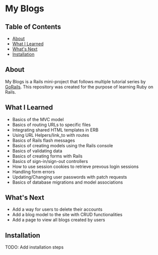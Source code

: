 # My Blogs

## Table of Contents
- [About](#About)
- [What I Learned](#What-I-Learned)
- [What's Next](#What's-Next)
- [Installation](#Installation)

## About
My Blogs is a Rails mini-project that follows multiple tutorial series by [GoRails](https://gorails.com/). This repository was created for the purpose of learning Ruby on Rails.

## What I Learned
- Basics of the MVC model
- Basics of routing URLs to specific files
- Integrating shared HTML templates in ERB
- Using URL Helpers/link_to with routes
- Basics of Rails flash messages
- Basics of creating models using the Rails console
- Basics of validating data
- Basics of creating forms with Rails
- Basics of sign-in/sign-out controllers
- How to use session cookies to retrieve prevous login sessions
- Handling form errors
- Updating/Changing user passwords with patch requests
- Basics of database migrations and model associations

## What's Next
- Add a way for users to delete their accounts
- Add a blog model to the site with CRUD functionalities
- Add a page to view all blogs created by users

## Installation
TODO: Add installation steps
<!--
Things you may want to cover:

* Ruby version

* System dependencies

* Configuration

* Database creation

* Database initialization

* How to run the test suite

* Services (job queues, cache servers, search engines, etc.)

* Deployment instructions

* ...
-->